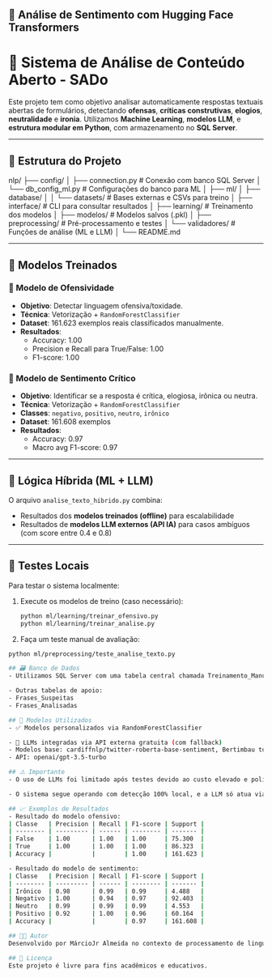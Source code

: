 ## 🧠 Análise de Sentimento com Hugging Face Transformers
# 💬 Sistema de Análise de Conteúdo Aberto - SADo

Este projeto tem como objetivo analisar automaticamente respostas textuais abertas de formulários, detectando **ofensas**, **críticas construtivas**, **elogios**, **neutralidade** e **ironia**. Utilizamos **Machine Learning**, **modelos LLM**, e **estrutura modular em Python**, com armazenamento no **SQL Server**.

---

## 📂 Estrutura do Projeto
nlp/
├── config/
│ ├── connection.py # Conexão com banco SQL Server
│ └── db_config_ml.py # Configurações do banco para ML
│
├── ml/
│ ├── database/
│ │ └── datasets/ # Bases externas e CSVs para treino
│ ├── interface/ # CLI para consultar resultados
│ ├── learning/ # Treinamento dos modelos
│ ├── modelos/ # Modelos salvos (.pkl)
│ ├── preprocessing/ # Pré-processamento e testes
│ └── validadores/ # Funções de análise (ML e LLM)
│
└── README.md

---

## 🧠 Modelos Treinados

### 🔸 Modelo de Ofensividade
- **Objetivo**: Detectar linguagem ofensiva/toxidade.
- **Técnica**: Vetorização + `RandomForestClassifier`
- **Dataset**: 161.623 exemplos reais classificados manualmente.
- **Resultados**:
  - Accuracy: 1.00
  - Precision e Recall para True/False: 1.00
  - F1-score: 1.00

### 🔹 Modelo de Sentimento Crítico
- **Objetivo**: Identificar se a resposta é crítica, elogiosa, irônica ou neutra.
- **Técnica**: Vetorização + `RandomForestClassifier`
- **Classes**: `negativo`, `positivo`, `neutro`, `irônico`
- **Dataset**: 161.608 exemplos
- **Resultados**:
  - Accuracy: 0.97
  - Macro avg F1-score: 0.97

---

## 🤖 Lógica Híbrida (ML + LLM)

O arquivo `analise_texto_hibrido.py` combina:
- Resultados dos **modelos treinados (offline)** para escalabilidade
- Resultados de **modelos LLM externos (API IA)** para casos ambíguos (com score entre 0.4 e 0.8)

---

## 🔎 Testes Locais

Para testar o sistema localmente:

1. Execute os modelos de treino (caso necessário):
   ```bash
   python ml/learning/treinar_ofensivo.py
   python ml/learning/treinar_analise.py

2. Faça um teste manual de avaliação:
  ```bash
  python ml/preprocessing/teste_analise_texto.py

## 🗃️ Banco de Dados
- Utilizamos SQL Server com uma tabela central chamada Treinamento_Manual para alimentar os modelos.

- Outras tabelas de apoio:
  - Frases_Suspeitas
  - Frases_Analisadas

## 🔗 Modelos Utilizados
- ✅ Modelos personalizados via RandomForestClassifier

- 🔄 LLMs integradas via API externa gratuita (com fallback)
  - Modelos base: cardiffnlp/twitter-roberta-base-sentiment, Bertimbau toxicidade
  - API: openai/gpt-3.5-turbo

## ⚠️ Importante
- O uso de LLMs foi limitado após testes devido ao custo elevado e políticas de filtro de conteúdo ofensivo.

- O sistema segue operando com detecção 100% local, e a LLM só atua via analise_texto_llm.py ou analise_texto_hibrido.py.

## 📈 Exemplos de Resultados
- Resultado do modelo ofensivo:
| Classe   | Precision | Recall | F1-score | Support |
| -------- | --------- | ------ | -------- | ------- |
| False    | 1.00      | 1.00   | 1.00     | 75.300  |
| True     | 1.00      | 1.00   | 1.00     | 86.323  |
| Accuracy |           |        | 1.00     | 161.623 |

- Resultado do modelo de sentimento:
| Classe   | Precision | Recall | F1-score | Support |
| -------- | --------- | ------ | -------- | ------- |
| Irônico  | 0.98      | 0.99   | 0.99     | 4.488   |
| Negativo | 1.00      | 0.94   | 0.97     | 92.403  |
| Neutro   | 0.99      | 0.99   | 0.99     | 4.553   |
| Positivo | 0.92      | 1.00   | 0.96     | 60.164  |
| Accuracy |           |        | 0.97     | 161.608 |

## 👨‍💻 Autor
Desenvolvido por MárcioJr Almeida no contexto de processamento de linguagem natural (NLP) voltado para educação e análise de formulários acadêmicos.

## 📌 Licença
Este projeto é livre para fins acadêmicos e educativos.